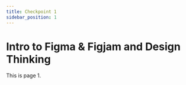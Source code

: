 ```yaml
---
title: Checkpoint 1
sidebar_position: 1
---
```


# Intro to Figma & Figjam and Design Thinking

This is page 1.